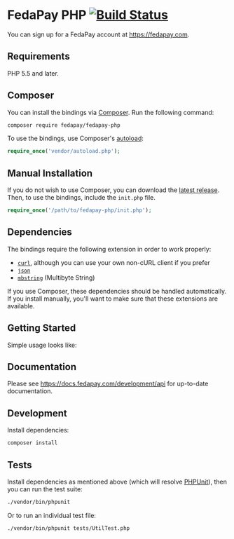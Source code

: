# FedaPay PHP [![Build Status](https://travis-ci.com/fedapay/fedapay-php.svg?branch=master)](https://travis-ci.org/fedapay/fedapay-php)

You can sign up for a FedaPay account at https://fedapay.com.

## Requirements

PHP 5.5 and later.

## Composer

You can install the bindings via [Composer](http://getcomposer.org/). Run the following command:

```bash
composer require fedapay/fedapay-php
```

To use the bindings, use Composer's [autoload](https://getcomposer.org/doc/00-intro.md#autoloading):

```php
require_once('vendor/autoload.php');
```

## Manual Installation

If you do not wish to use Composer, you can download the [latest release](https://github.com/fedapay/fedapay-php/releases). Then, to use the bindings, include the `init.php` file.

```php
require_once('/path/to/fedapay-php/init.php');
```

## Dependencies

The bindings require the following extension in order to work properly:

- [`curl`](https://secure.php.net/manual/en/book.curl.php), although you can use your own non-cURL client if you prefer
- [`json`](https://secure.php.net/manual/en/book.json.php)
- [`mbstring`](https://secure.php.net/manual/en/book.mbstring.php) (Multibyte String)

If you use Composer, these dependencies should be handled automatically. If you install manually, you'll want to make sure that these extensions are available.

## Getting Started

Simple usage looks like:

## Documentation

Please see https://docs.fedapay.com/development/api for up-to-date documentation.

## Development

Install dependencies:

``` bash
composer install
```

## Tests

Install dependencies as mentioned above (which will resolve [PHPUnit](http://packagist.org/packages/phpunit/phpunit)), then you can run the test suite:

```bash
./vendor/bin/phpunit
```

Or to run an individual test file:

```bash
./vendor/bin/phpunit tests/UtilTest.php
```
